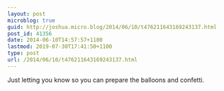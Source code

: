 ```yaml
---
layout: post
microblog: true
guid: http://joshua.micro.blog/2014/06/10/t476211643169243137.html
post_id: 41356
date: 2014-06-10T14:57:57+1100
lastmod: 2019-07-30T17:41:50+1100
type: post
url: /2014/06/10/t476211643169243137.html
---
```

Just letting you know so you can prepare the balloons and confetti.
